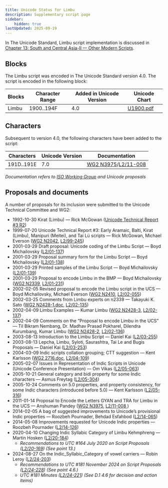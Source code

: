 ```yaml
---
title: Unicode Status for Limbu
description: Supplementary script page
sidebar:
    hidden: true
lastUpdated: 2025-09-19
---
```


In The Unicode Standard, Limbu script implementation is discussed in [Chapter 13: South and Central Asia-II — Other Modern Scripts](https://www.unicode.org/versions/latest/core-spec/chapter-13/#G27263).

## Blocks

The Limbu script was encoded in The Unicode Standard version 4.0. The script is encoded in the following block:

| Blocks | Character Range | Added in Unicode Version | Unicode Chart |
| ------ | --------------- | ------------------------ | ------------- |
| Limbu | 1900..194F | 4.0 | [U1900.pdf](http://www.unicode.org/charts/PDF/U1900.pdf) |

## Characters

Subsequent to version 4.0, the following characters have been added to the script:

| Characters | Unicode Version | Documentation |
| ---------- | --------------- | ------------- |
| 191D..191E | 7.0 | [WG2 N3975](https://www.unicode.org/wg2/docs/n3975.pdf)/[L2/11-008](http://www.unicode.org/cgi-bin/GetMatchingDocs.pl?L2/11-008) |

_Documentation refers to [ISO Working Group](https://www.unicode.org/wg2/) and Unicode proposals_

## Proposals and documents

A number of proposals for its inclusion were submitted to the Unicode Technical Committee and WG2:
- 1992-10-30 Kirat (Limbu) — Rick McGowan ([Unicode Technical Report #3 R2](http://www.unicode.org/reports/tr3-2/))
- 1999-07-20 Unicode Technical Report #3: Early Aramaic, Balti, Kirat (Limbu), Manipuri (Meitei), and Tai Lü scripts — Rick McGowan, Michael Everson ([WG2 N2042](http://www.unicode.org/L2/L1999/n2042.pdf), [L2/99-245](http://www.unicode.org/L2/L1999/n2042.pdf))
- 2001-03-29 Draft proposal: Unicode coding of the Limbu Script — Boyd Michailovsky ([L2/01-137](http://www.unicode.org/cgi-bin/GetMatchingDocs.pl?L2/01-137))
- 2001-03-29 Proposal summary form for the Limbu Script — Boyd Michailovsky ([L2/01-138](http://www.unicode.org/cgi-bin/GetMatchingDocs.pl?L2/01-138))
- 2001-03-29 Printed samples of the Limbu Script — Boyd Michailovsky ([L2/01-139](http://www.unicode.org/cgi-bin/GetMatchingDocs.pl?L2/01-139))
- 2001-03-29 Proposal to encode Limbu in the BMP — Boyd Michailovsky ([WG2 N2339](https://www.unicode.org/wg2/docs/n2339.pdf),     [L2/01-231](http://www.unicode.org/cgi-bin/GetMatchingDocs.pl?L2/01-231))
- 2002-02-05 Revised proposal to encode the Limbu script in the UCS — Boyd Michailovsky, Michael Everson ([WG2 N2410](https://www.unicode.org/wg2/docs/n2410.pdf), [L2/02-055](http://www.unicode.org/cgi-bin/GetMatchingDocs.pl?L2/02-055))
- 2002-03-25 Comments from Limbu experts on n2339 — Takayuki K. Sato ([WG2 N2428-1.doc](https://www.unicode.org/wg2/docs/n2428-1.doc),     [L2/02-135](http://www.unicode.org/cgi-bin/GetMatchingDocs.pl?L2/02-135))
- 2002-04-09 Limbu Examples — Kumar Limbu ([WG2 N2428-3](https://www.unicode.org/wg2/docs/n2428-3r.pdf),   [L2/02-137](http://www.unicode.org/cgi-bin/GetMatchingDocs.pl?L2/02-137))
- 2002-04-09 Comments on the “Proposal to encode Limbu in the UCS” — Til Bikram Nembang,  Dr. Madhav Prasad Pokharel, Dilendra Kurumbang, Kumar Limbu ([WG2 N2428-2](https://www.unicode.org/wg2/docs/n2428-2.pdf), [L2/02-136](http://www.unicode.org/cgi-bin/GetMatchingDocs.pl?L2/02-136))
- 2003-08-13 Introduction to the Limbu Script — Daniel Kai ([L2/03-255](http://www.unicode.org/cgi-bin/GetMatchingDocs.pl?L2/03-255))
- 2003-08-13 Lepcha, Limbu, Syloti, Saurashtra, Tai Le and Bugis Proposals — Daniel Kai ([L2/03-253](http://www.unicode.org/cgi-bin/GetMatchingDocs.pl?L2/03-253))
- 2004-03-09 Indic scripts collation grouping; CTT suggestion — Kent Karlsson ([WG2 2716.doc](https://www.unicode.org/wg2/docs/n2716.doc), [L2/04-109](http://www.unicode.org/cgi-bin/GetMatchingDocs.pl?L2/04-109))
- 2005-02-07 Issues in Representation of Indic Scripts in Unicode (Unicode Conference Presentation) — Om Vikas ([L2/05-063](http://www.unicode.org/cgi-bin/GetMatchingDocs.pl?L2/05-063))
- 2005-10-21 General category and bidi property for some Indic characters — Asmus Freytag ([L2/05-304](http://www.unicode.org/cgi-bin/GetMatchingDocs.pl?L2/05-304))
- 2005-10-24 Comments on 5.0 properties, and property consistency, for some Indic characters (introduced before 5.0) — Kent Karlsson ([L2/05-316](http://www.unicode.org/cgi-bin/GetMatchingDocs.pl?L2/05-316))
- 2011-01-14 Proposal to Encode the Letters GYAN and TRA for Limbu in the UCS — Anshuman Pandey ([WG2 N3975](https://www.unicode.org/wg2/docs/n3975.pdf),  [L2/11-008 ](http://www.unicode.org/cgi-bin/GetMatchingDocs.pl?L2/11-008))
- 2014-02-05 A bag of suggested improvements to Unicode’s provisional Indic properties — Roozbeh Pournader, Behdad Esfahbod ([L2/14-065](http://www.unicode.org/cgi-bin/GetMatchingDocs.pl?L2/14-065))
- 2014-05-08 Improvements requested for Unicode Indic properties — Roozbeh Pournader ([L2/14-126](http://www.unicode.org/cgi-bin/GetMatchingDocs.pl?L2/14-126))
- 2020-04-10 Changing Indic Syllabic Category of Limbu Kehmphreng — Martin Hosken ([L2/20-184](http://www.unicode.org/cgi-bin/GetMatchingDocs.pl?L2/20-184))
  - _Recommendations to UTC #164 July 2020 on Script Proposals ([L2/20-169](https://www.unicode.org/L2/L2020/20169-script-adhoc-rept.pdf)) (See point 13.)_
- 2024-08-27 On the Indic_Syllabic_Category of vowel carriers — Robin Leroy ([L2/24-203](http://www.unicode.org/cgi-bin/GetMatchingDocs.pl?L2/24-203))
  - _Recommendations to UTC #181 November 2024 on Script Proposals ([L2/24-228](http://www.unicode.org/cgi-bin/GetMatchingDocs.pl?L2/24-228)) (See point 4.6.)_
  - _UTC #181 Minutes ([L2/24-221](https://www.unicode.org/L2/L2024/24221.htm)) (See D.1 4.6 for decision and action items)_
